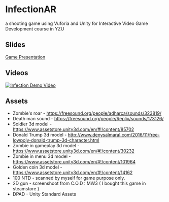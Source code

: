 # InfectionAR
a shooting game using Vuforia and Unity for Interactive Video Game Development course in YZU

## Slides
[Game Presentation](https://docs.google.com/presentation/d/1OYLRWO8KrbB8jzwWPo1dnMMDKCwMhgJrxmrYVQVqVD0/edit?usp=sharing)

## Videos
[![Infection Demo Video](https://img.youtube.com/vi/rb0jdlRIAbw/0.jpg)](https://www.youtube.com/watch?v=rb0jdlRIAbw)

## Assets
* Zombie's roar - https://freesound.org/people/adharca/sounds/323819/
* Death man sound - https://freesound.org/people/Replix/sounds/173126/
* Soldier 3d model - https://www.assetstore.unity3d.com/en/#!/content/85702
* Donald Trump 3d model - http://www.denysalmaral.com/2016/11/free-lowpoly-donald-trump-3d-character.html
* Zombie in gameplay 3d model - https://www.assetstore.unity3d.com/en/#!/content/30232
* Zombie in menu 3d model - https://www.assetstore.unity3d.com/en/#!/content/101964
* Golden coin 3d model - https://www.assetstore.unity3d.com/en/#!/content/14162
* 100 NTD - scanned by myself for game purpose only.
* 2D gun - screenshoot from C.O.D : MW3 ( I bought this game in steamstore )
* DPAD - Unity Standard Assets
